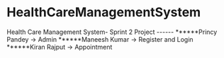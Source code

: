 # HealthCareManagementSystem
Health Care Management System- Sprint 2 Project ------
******Princy Pandey -> Admin 
******Maneesh Kumar -> Register and Login 
******Kiran Rajput -> Appointment
